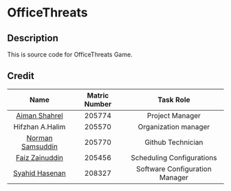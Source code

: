 # OfficeThreats
## Description
This is source code for OfficeThreats Game.  



## Credit
| Name | Matric Number | Task Role |
|:-----------------------------:|:--------------------------:|:--------------------------:|  
| [Aiman Shahrel](https://github.com/Eyeman420)| 205774 | Project Manager |
| Hifzhan A.Halim| 205570 | Organization manager |
| [Norman Samsuddin](https://github.com/Bokayoko777) | 205770 | Github Technician |
| [Faiz Zainuddin](https://github.com/Faxz36) | 205456 | Scheduling Configurations |
| [Syahid Hasenan](https://github.com/SyahSyahid) | 208327 | Software Configuration Manager |

<!-- | [Warren Carvalho](https://github.com/Freezanator) | 206570 |
| [Syahid Hasenan](https://github.com/SyahSyahid)   | 208327 |
| Faiz Maznan                                       | 207999 |
| [Aiman Shahrel](https://github.com/Eyeman420)     | 205774 |
| [Faiz Zainuddin](https://github.com/Faxz36)       | 205456 |
 -->

<!-- ## Project Members

| Name | Matric Number |
|:-----------------------------:|:--------------------------:|
| Project Manager | Establish the activity schedule for the entire project. |
| [Syahid Hasenan](https://github.com/SyahSyahid)   | 208327 |
| Faiz Maznan                                       | 207999 |
| [Aiman Shahrel](https://github.com/Eyeman420)     | 205774 |
| [Faiz Zainuddin](https://github.com/Faxz36)       | 205456 | -->

